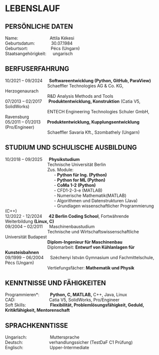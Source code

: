 
# LEBENSLAUF
## PERSÖNLICHE DATEN 
Name: &emsp; &emsp; &emsp; &emsp; &emsp; &ensp; Attila Kékesi  
Geburtsdatum: &emsp; &emsp; &emsp;30.07.1984  
Geburtsort: &emsp; &emsp; &emsp; &emsp; Pécs (Ungarn)  
Staatsangehörigkeit: &emsp; ungarisch

## BERFUSERFAHRUNG 
10/2021 – 09/2024 &emsp; **Softwareentwicklung (Python, GitHub, ParaView)**  
&emsp; &emsp; &emsp; &emsp; &emsp; &emsp; &emsp; &emsp;Schaeffler Technologies AG & Co. KG, Herzogenaurach  
&emsp; &emsp; &emsp; &emsp; &emsp; &emsp; &emsp; &emsp;R&D Analysis Methods and Tools  
07/2013 – 02/2017 &emsp; **Produktentwicklung, Konstruktion** (Catia V5, SolidWorks)  
&emsp; &emsp; &emsp; &emsp; &emsp; &emsp; &emsp; &emsp;ENTECH Engineering Technologies Schuler GmbH, Ravensburg  
05/2011 – 01/2013 &emsp; **Produktentwicklung, Kupplungsentwicklung** (Pro/Engineer)  
&emsp; &emsp; &emsp; &emsp; &emsp; &emsp; &emsp; &emsp;Schaeffler Savaria Kft., Szombathely (Ungarn)

## STUDIUM UND SCHULISCHE AUSBILDUNG 
10/2018 – 09/2025 &emsp; **Physikstudium**  
&emsp; &emsp; &emsp; &emsp; &emsp; &emsp; &emsp; &emsp;Technische Universität Berlin  
&emsp; &emsp; &emsp; &emsp; &emsp; &emsp; &emsp; &emsp;Zus. Module:  
&emsp; &emsp; &emsp; &emsp; &emsp; &emsp; &emsp; &emsp; &emsp; - **Python für Ing. (Python)**  
&emsp; &emsp; &emsp; &emsp; &emsp; &emsp; &emsp; &emsp; &emsp; - **Python for ML (Python)**  
&emsp; &emsp; &emsp; &emsp; &emsp; &emsp; &emsp; &emsp; &emsp; - **CoMa 1-2 (Python)**  
&emsp; &emsp; &emsp; &emsp; &emsp; &emsp; &emsp; &emsp; &emsp; - CFD1-2-3-e (MATLAB)  
&emsp; &emsp; &emsp; &emsp; &emsp; &emsp; &emsp; &emsp; &emsp; - Numerische Mathematik(MATLAB)  
&emsp; &emsp; &emsp; &emsp; &emsp; &emsp; &emsp; &emsp; &emsp; - Algorithmen und Datenstrukturen (Java)  
&emsp; &emsp; &emsp; &emsp; &emsp; &emsp; &emsp; &emsp; &emsp; - Grundlagen wissenschaftlicher Programmierung (C++)  
12/2022 - 12/2024 &emsp; **42 Berlin Coding School**, Fortwährende Weiterbildung **(Linux, C)**  
09/2004 – 02/2011 &emsp; Maschinenbaustudium  
&emsp; &emsp; &emsp; &emsp; &emsp; &emsp; &emsp; &emsp;Technische und Wirtschaftswissenschaftliche Universität Budapest  
&emsp; &emsp; &emsp; &emsp; &emsp; &emsp; &emsp; &emsp;**Diplom-Ingenieur für Maschinenbau**  
&emsp; &emsp; &emsp; &emsp; &emsp; &emsp; &emsp; &emsp;Diplomarbeit: **Entwurf von Kühlanlagen für Kunsteisbahnen**  
09/1999 – 06/2004 &emsp; Széchenyi István Gymnasium und Fachmittelschule, Pécs (Ungarn)  
&emsp; &emsp; &emsp; &emsp; &emsp; &emsp; &emsp; &emsp;Vertiefungsfächer: **Mathematik und Physik**

## KENNTNISSE UND FÄHIGKEITEN 
Programmieren*: &emsp; &emsp;**Python, C, MATLAB,** C++, Java, Linux  
CAD: &emsp; &emsp; &emsp; &emsp; &emsp; &emsp; Catia V5, SolidWorks, Pro/Engineer  
Soft Skills: &emsp; &emsp; &emsp; &nbsp; &emsp;**Flexibilität, Problemlösungsfähigkeit, Geduld, Kritikfähigkeit, Mentorenschaft**

## SPRACHKENNTISSE 
Ungarisch: &emsp; &nbsp; &emsp; &emsp; &ensp; Muttersprache  
Deutsch: &emsp; &emsp; &emsp; &emsp; &ensp; verhandlungssicher (TestDaF C1 Prüfung)  
Englisch: &emsp; &emsp; &emsp; &emsp; &nbsp; &nbsp;Upper-Intermediate